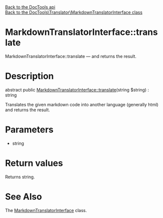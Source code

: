 [Back to the DocTools api](https://github.com/lingtalfi/DocTools/blob/master/doc/api/DocTools.md)<br>
[Back to the DocTools\Translator\MarkdownTranslatorInterface class](https://github.com/lingtalfi/DocTools/blob/master/doc/api/DocTools/Translator/MarkdownTranslatorInterface.md)


MarkdownTranslatorInterface::translate
================



MarkdownTranslatorInterface::translate — and returns the result.




Description
================


abstract public [MarkdownTranslatorInterface::translate](https://github.com/lingtalfi/DocTools/blob/master/doc/api/DocTools/Translator/MarkdownTranslatorInterface/translate.md)(string $string) : string




Translates the given markdown code into another language (generally html)
and returns the result.




Parameters
================


- string

    


Return values
================

Returns string.







See Also
================

The [MarkdownTranslatorInterface](https://github.com/lingtalfi/DocTools/blob/master/doc/api/DocTools/Translator/MarkdownTranslatorInterface.md) class.
